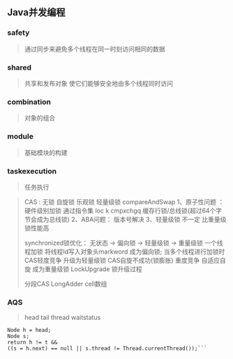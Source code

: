 ## Java并发编程

### safety 
> 通过同步来避免多个线程在同一时刻访问相同的数据

### shared
> 共享和发布对象 使它们能够安全地由多个线程同时访问
> 
### combination
> 对象的组合
> 
### module
> 基础模块的构建
> 
### taskexecution
> 任务执行
> 
> 


> CAS : 无锁  自旋锁  乐观锁 轻量级锁   compareAndSwap
> 1、原子性问题 ： 硬件级别加锁 通过指令集 loc k cmpxchgq   缓存行锁/总线锁(超过64个字节会成为总线锁)
> 2、ABA问题： 版本号解决
> 3、轻量级锁 不一定 比重量级锁性能高
> 
> synchronized锁优化： 无状态 -> 偏向锁  -> 轻量级锁 -> 重量级锁
> 一个线程加锁 将线程Id写入对象头markword 成为偏向锁; 当多个线程进行加锁时  CAS轻度竞争 升级为轻量级锁   CAS自旋不成功(锁膨胀) 重度竞争 自适应自旋 成为重量级锁
> LockUpgrade  锁升级过程
> 
> 分段CAS LongAdder   cell数组
>  
> 
### AQS
> head  tail  thread waitstatus
> 
```Node t = tail; // Read fields in reverse initialization order
Node h = head;
Node s;
return h != t &&
((s = h.next) == null || s.thread != Thread.currentThread());```
